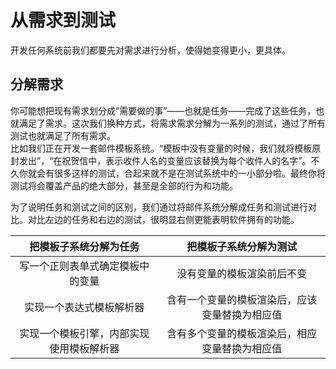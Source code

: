 # 从需求到测试

开发任何系统前我们都要先对需求进行分析，使得她变得更小，更具体。

## 分解需求

你可能想把现有需求划分成“需要做的事”——也就是任务——完成了这些任务，也就满足了需求。这次我们换种方式，将需求需求分解为一系列的测试，通过了所有测试也就满足了所有需求。  
比如我们正在开发一套邮件模板系统。“模板中没有变量的时候，我们就将模板原封发出”，“在祝贺信中，表示收件人名的变量应该替换为每个收件人的名字”。不久你就会有很多这样的测试，合起来就不是在测试系统中的一小部分啦。最终你将测试将会覆盖产品的绝大部分，甚至是全部的行为和功能。

为了说明任务和测试之间的区别，我们通过将邮件系统分解成任务和测试进行对比。对比左边的任务和右边的测试，很明显右侧更能表明软件拥有的功能。

| 把模板子系统分解为任务 | 把模板子系统分解为测试 |
| :---: | :---: |
| 写一个正则表单式确定模板中的变量 | 没有变量的模板渲染前后不变 |
| 实现一个表达式模板解析器 | 含有一个变量的模板渲染后，应该变量替换为相应值 |
| 实现一个模板引擎，内部实现使用模板解析器 | 含有多个变量的模板渲染后，相应变量替换为相应值 |



